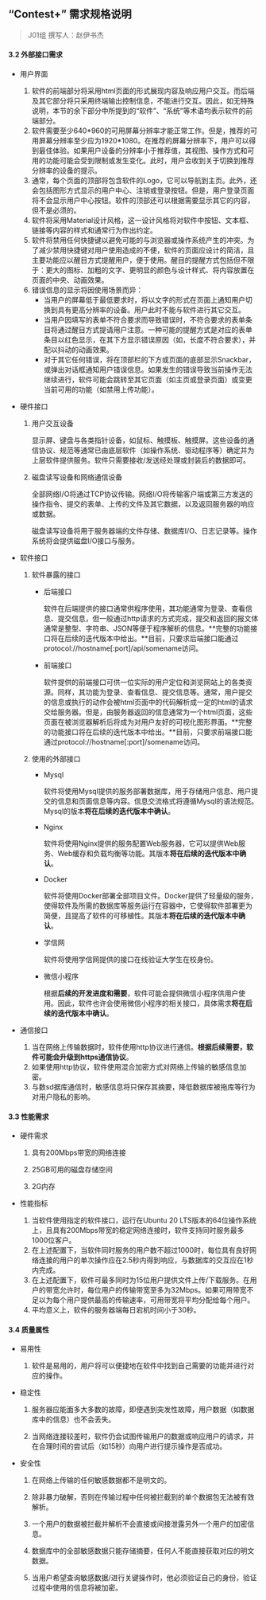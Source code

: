 ## “Contest+” 需求规格说明

> J01组  撰写人：赵伊书杰

#### 3.2 外部接口需求

- 用户界面

  1. 软件的前端部分将采用html页面的形式展现内容及响应用户交互。而后端及其它部分将只采用终端输出控制信息，不能进行交互。因此，如无特殊说明，本节的余下部分中所提到的“软件”、“系统”等术语均表示软件的前端部分。
  2. 软件需要至少640\*960的可用屏幕分辨率才能正常工作。但是，推荐的可用屏幕分辨率至少应为1920\*1080。在推荐的屏幕分辨率下，用户可以得到最佳体验。如果用户设备的分辨率小于推荐值，其视图、操作方式和可用的功能可能会受到限制或发生变化。此时，用户会收到关于切换到推荐分辨率的设备的提示。
  3. 通常，每个页面的顶部将包含软件的Logo，它可以导航到主页。此外，还会包括图形方式显示的用户中心、注销或登录按钮。但是，用户登录页面将不会显示用户中心按钮。软件的顶部还可以根据需要显示其它的内容，但不是必须的。
  4. 软件将采用Material设计风格，这一设计风格将对软件中按钮、文本框、链接等内容的样式和通常行为作出约定。
  5. 软件将禁用任何快捷键以避免可能的与浏览器或操作系统产生的冲突。为了减少禁用快捷键对用户使用造成的不便，软件的页面应设计的简洁，且主要功能应以醒目方式提醒用户，便于使用。醒目的提醒方式包括但不限于：更大的图标、加粗的文字、更明显的颜色与设计样式、将内容放置在页面的中央、动画效果。
  6. 错误信息的显示将因使用场景而异：
     - 当用户的屏幕低于最低要求时，将以文字的形式在页面上通知用户切换到具有更高分辨率的设备。用户此时不能与软件进行其它交互。
     - 当用户因填写的表单不符合要求而导致错误时，不符合要求的表单条目将通过醒目方式提请用户注意。一种可能的提醒方式是对应的表单条目以红色显示，在其下方显示错误原因（如，长度不符合要求），并配以抖动的动画效果。
     - 对于其它任何错误，将在顶部栏的下方或页面的底部显示Snackbar，或弹出对话框通知用户错误信息。如果发生的错误导致当前操作无法继续进行，软件可能会跳转至其它页面（如主页或登录页面）或变更当前可用的功能（如禁用上传功能）。

- 硬件接口

  1. 用户交互设备

     显示屏、键盘与各类指针设备，如鼠标、触摸板、触摸屏。这些设备的通信协议、规范等通常已由底层软件（如操作系统、驱动程序等）确定并为上层软件提供服务。软件只需要接收/发送经处理或封装后的数据即可。

  2. 磁盘读写设备和网络通信设备

     全部网络I/O将通过TCP协议传输。网络I/O将传输客户端或第三方发送的操作指令、提交的表单、上传的文件及其它数据，以及返回服务器的响应或数据。

     磁盘读写设备将用于服务器端的文件存储、数据库I/O、日志记录等。操作系统将会提供磁盘I/O接口与服务。

- 软件接口

  1. 软件暴露的接口

     - 后端接口

       软件在后端提供的接口通常供程序使用，其功能通常为登录、查看信息、提交信息，但一般通过http请求的方式完成，提交和返回的报文体通常是整型、字符串、JSON等便于程序解析的信息。**完整的功能接口将在后续的迭代版本中给出。**目前，只要求后端接口能通过protocol://hostname[:port]/api/somename访问。

     - 前端接口

       软件提供的前端接口可供一位实际的用户定位和浏览网站上的各类资源。同样，其功能为登录、查看信息、提交信息等。通常，用户提交的信息或执行的动作会被html页面中的代码解析成一定的html的请求交给服务器。但是，由服务器返回的信息通常为一个html页面，这些页面在被浏览器解析后将成为对用户友好的可视化图形界面。**完整的功能接口将在后续的迭代版本中给出。**目前，只要求前端接口能通过protocol://hostname[:port]/somename访问。

  2. 使用的外部接口

     - Mysql

       软件将使用Mysql提供的服务部署数据库，用于存储用户信息、用户提交的信息和页面信息等内容。信息交流格式将遵循Mysql的语法规范。Mysql的版本**将在后续的迭代版本中确认**。

     - Nginx

       软件将使用Nginx提供的服务配置Web服务器，它可以提供Web服务、Web缓存和负载均衡等功能。其版本**将在后续的迭代版本中确认**。

     - Docker

       软件将使用Docker部署全部项目文件。Docker提供了轻量级的服务，使得软件及所需的数据库等服务运行在容器中，它使得软件部署更为简便，且提高了软件的可移植性。其版本**将在后续的迭代版本中确认**。

     - 学信网

       软件将使用学信网提供的接口在线验证大学生在校身份。

     - 微信小程序

       根据**后续的开发进度和需要**，软件可能会提供微信小程序供用户使用。因此，软件也许会使用微信小程序的相关接口，具体需求**将在后续的迭代版本中确认**。

- 通信接口
  1. 当在网络上传输数据时，软件使用http协议进行通信。**根据后续需要，软件可能会升级到https通信协议**。
  2. 如果使用http协议，软件使用混合加密方式对网络上传输的敏感信息加密。
  3. 与数sd据库通信时，敏感信息将只保存其摘要，降低数据库被拖库等行为对用户隐私的影响。

#### 3.3 性能需求

- 硬件需求

  1. 具有200Mbps带宽的网络连接

  2. 25GB可用的磁盘存储空间

  3. 2G内存

- 性能指标
  1. 当软件使用指定的软件接口，运行在Ubuntu 20 LTS版本的64位操作系统上，且具有200Mbps带宽的稳定网络连接时，软件支持同时服务最多1000位客户。
  2. 在上述配置下，当软件同时服务的用户数不超过1000时，每位具有良好网络连接的用户的单次操作应在2.5秒内得到响应，与数据库的交互应在1秒内完成。
  3. 在上述配置下，软件可最多同时为15位用户提供文件上传/下载服务。在用户的带宽允许时，每位用户的传输带宽至多为32Mbps。如果可用带宽不足以为每个用户提供最高的传输速率，可用带宽将平均分配给每个用户。
  4. 平均意义上，软件的服务器端每日宕机时间小于30秒。

#### 3.4 质量属性

- 易用性
  1. 软件是易用的，用户将可以便捷地在软件中找到自己需要的功能并进行对应的操作。

- 稳定性

  1. 服务器应能面多大多数的故障，即便遇到突发性故障，用户数据（如数据库中的信息）也不会丢失。

  2. 当网络连接较差时，软件仍会试图传输用户的数据或响应用户的请求，并在合理时间的尝试后（如15秒）向用户进行提示操作是否成功。

- 安全性

  1. 在网络上传输的任何敏感数据都不是明文的。
  2. 除非暴力破解，否则在传输过程中任何被拦截到的单个数据包无法被有效解析。
  3. 一个用户的数据被拦截并解析不会直接或间接泄露另外一个用户的加密信息。
  4. 数据库中的全部敏感数据只能存储摘要，任何人不能直接获取对应的明文数据。

  5. 当用户希望查询敏感数据/进行关键操作时，他必须验证自己的身份，验证过程中使用的信息将被加密。

